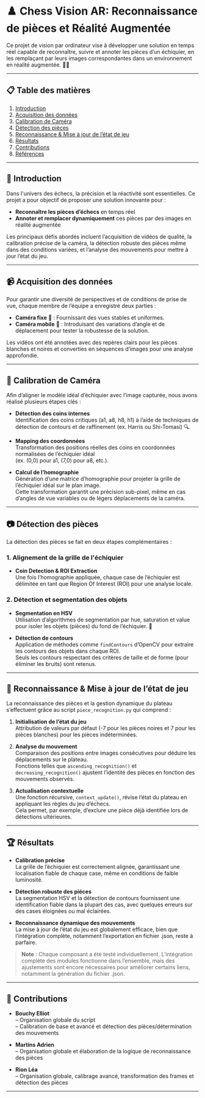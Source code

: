 # ♟️ Chess Vision AR: Reconnaissance de pièces et Réalité Augmentée

Ce projet de vision par ordinateur vise à développer une solution en temps réel capable de reconnaître, suivre et annoter les pièces d’un échiquier, en les remplaçant par leurs images correspondantes dans un environnement en réalité augmentée. 🎥✨

---

## 📋 Table des matières

1. [Introduction](#introduction)
2. [Acquisition des données](#acquisition-des-données)
3. [Calibration de Caméra](#calibration-de-caméra)
4. [Détection des pièces](#détection-des-pièces)
5. [Reconnaissance & Mise à jour de l’état de jeu](#reconnaissance--mise-à-jour-de-letat-de-jeu)
6. [Résultats](#résultats)
7. [Contributions](#contributions)
8. [Références](#références)

---

## 📖 Introduction

Dans l'univers des échecs, la précision et la réactivité sont essentielles. Ce projet a pour objectif de proposer une solution innovante pour :  
- **Reconnaître les pièces d’échecs** en temps réel  
- **Annoter et remplacer dynamiquement** ces pièces par des images en réalité augmentée

Les principaux défis abordés incluent l’acquisition de vidéos de qualité, la calibration précise de la caméra, la détection robuste des pièces même dans des conditions variées, et l’analyse des mouvements pour mettre à jour l’état du jeu.

---

## 📹 Acquisition des données

Pour garantir une diversité de perspectives et de conditions de prise de vue, chaque membre de l’équipe a enregistré deux parties :
- **Caméra fixe** 📌 : Fournissant des vues stables et uniformes.
- **Caméra mobile** 🚀 : Introduisant des variations d’angle et de déplacement pour tester la robustesse de la solution.

Les vidéos ont été annotées avec des repères clairs pour les pièces blanches et noires et converties en séquences d’images pour une analyse approfondie.

---

## 🔧 Calibration de Caméra

Afin d’aligner le modèle idéal d’échiquier avec l’image capturée, nous avons réalisé plusieurs étapes clés :

- **Détection des coins internes**  
  Identification des coins critiques (a1, a8, h8, h1) à l’aide de techniques de détection de contours et de raffinement (ex. Harris ou Shi-Tomasi) 🔍.

- **Mapping des coordonnées**  
  Transformation des positions réelles des coins en coordonnées normalisées de l’échiquier idéal  
  (ex. (0,0) pour a1, (7,0) pour a8, etc.).

- **Calcul de l’homographie**  
  Génération d’une matrice d’homographie pour projeter la grille de l’échiquier idéal sur le plan image.  
  Cette transformation garantit une précision sub-pixel, même en cas d’angles de vue variables ou de légers déplacements de la caméra.

---

## 📷 Détection des pièces

La détection des pièces se fait en deux étapes complémentaires :

### 1. Alignement de la grille de l'échiquier
- **Coin Detection & ROI Extraction**  
  Une fois l’homographie appliquée, chaque case de l’échiquier est délimitée en tant que Region Of Interest (ROI) pour une analyse locale.

### 2. Détection et segmentation des objets
- **Segmentation en HSV**  
  Utilisation d’algorithmes de segmentation par hue, saturation et value pour isoler les objets (pièces) du fond de l’échiquier. 🎯
  
- **Détection de contours**  
  Application de méthodes comme `findContours` d’OpenCV pour extraire les contours des objets dans chaque ROI.  
  Seuls les contours respectant des critères de taille et de forme (pour éliminer les bruits) sont retenus.

---

## 🤖 Reconnaissance & Mise à jour de l’état de jeu

La reconnaissance des pièces et la gestion dynamique du plateau s’effectuent grâce au script `piece_recognition.py` qui comprend :

1. **Initialisation de l’état du jeu**  
   Attribution de valeurs par défaut (-7 pour les pièces noires et 7 pour les pièces blanches) pour les pièces indéterminées.

2. **Analyse du mouvement**  
   Comparaison des positions entre images consécutives pour déduire les déplacements sur le plateau.  
   Fonctions telles que `ascending_recognition()` et `decreasing_recognition()` ajustent l’identité des pièces en fonction des mouvements observés.

3. **Actualisation contextuelle**  
   Une fonction récursive, `context_update()`, révise l’état du plateau en appliquant les règles du jeu d’échecs.  
   Cela permet, par exemple, d’exclure une pièce déjà identifiée lors de détections ultérieures.

---

## 🏆 Résultats

- **Calibration précise**  
  La grille de l’échiquier est correctement alignée, garantissant une localisation fiable de chaque case, même en conditions de faible luminosité.
  
- **Détection robuste des pièces**  
  La segmentation HSV et la détection de contours fournissent une identification fiable dans la plupart des cas, avec quelques erreurs sur des cases éloignées ou mal éclairées.

- **Reconnaissance dynamique des mouvements**  
  La mise à jour de l’état du jeu est globalement efficace, bien que l’intégration complète, notamment l’exportation en fichier .json, reste à parfaire.

> **Note** : Chaque composant a été testé individuellement. L’intégration complète des modules fonctionne dans l’ensemble, mais des ajustements sont encore nécessaires pour améliorer certains liens, notamment la génération du fichier .json.

---

## 👥 Contributions

- **Bouchy Elliot**  
  – Organisation globale du script  
  – Calibration de base  et avancé et détection des pièces/détermination des mouvements

- **Martins Adrien**  
  – Organisation globale et élaboration de la logique de reconnaissance des pièces

- **Rion Léa**  
  – Organisation globale, calibrage avancé, transformation des frames et détection des pièces

---

